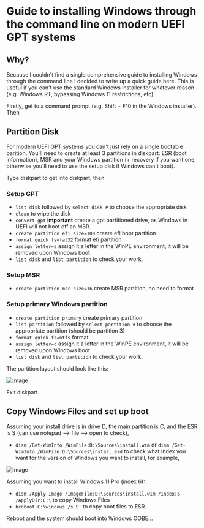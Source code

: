 # Guide to installing Windows through the command line on modern UEFI GPT systems
## Why?
Because I couldn't find a single comprehensive guide to installing Windows through the command line I decided to write up a quick guide here. This is useful if you can't use the standard Windows installer for whatever reason (e.g. Windows RT, bypassing Windows 11 restrictions, etc)

Firstly, get to a command prompt (e.g. Shift + F10 in the Windows installer). Then

## Partition Disk
For modern UEFI GPT systems you can't just rely on a single bootable parition. You'll need to create at least 3 partitions in diskpart: ESR (boot information), MSR and your Windows partition (+ recovery if you want one, otherwise you'll need to use the setup disk if Windows can't boot).

Type diskpart to get into diskpart, then

### Setup GPT

 - `list disk` followed by `select disk #` to choose the appropriate disk
 - `clean` to wipe the disk
 - `convert gpt` **important** create a gpt partitioned drive, as Windows in UEFI will not boot off an MBR.
 - `create partition efi size=100` create efi boot partition
 - `format quick fs=fat32` format efi partition
 - `assign letter=s` assign it a letter in the WinPE environment, it will be removed upon Windows boot
 - `list disk` and `list partition` to check your work.

### Setup MSR
 - `create partition msr size=16` create MSR partition, no need to format

### Setup primary Windows partition
 - `create partition primary` create primary partition
 - `list partition` followed by `select partition #` to choose the appropriate partition (should be partition 3)
 - `format quick fs=ntfs` format 
 - `assign letter=c` assign it a letter in the WinPE environment, it will be removed upon Windows boot
 - `list disk` and `list partition` to check your work.

The partition layout should look like this:

![image](https://user-images.githubusercontent.com/24475790/174222251-6feba2b9-3ad1-4166-88a6-805fe729f20c.png)

Exit diskpart.

## Copy Windows Files and set up boot
Assuming your install drive is in drive D, the main partition is C, and the ESR is S (can use notepad --> file --> open to check), 
 - `dism /Get-WimInfo /WimFile:D:\Sources\install.wim` or `dism /Get-WimInfo /WimFile:D:\Sources\install.esd` to check what Index you want for the version of Windows you want to install, for example, 

![image](https://user-images.githubusercontent.com/24475790/174222787-fce2cafb-9d71-4edd-8e9c-42855faa684e.png)

Assuming you want to install Windows 11 Pro (index 6):
 - `dism /Apply-Image /ImageFile:D:\Sources\install.wim /index:6 /ApplyDir:C:\` to copy Windows Files
 - `bcdboot C:\windows /s S:` to copy boot files to ESR.

Reboot and the system should boot into Windows OOBE...
